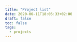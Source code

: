 ```yaml
---
title: "Project list"
date: 2020-06-11T18:05:33+02:00
draft: false
toc: false
tags:
  - projects
---
```


